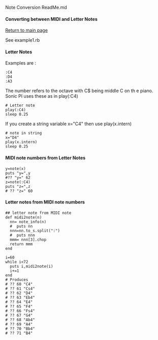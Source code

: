 Note Conversion ReadMe.md
#### Converting between MIDI and Letter Notes

[Return to main page]( https://github.com/ClearMemory041063/SonicPiNoteArrays)

See example1.rb

#### Letter Notes

Examples are : 

```
:C4
:D4 
:A3
```
The number refers to the octave with C$ being middle C on th e piano.
Sonic PI uses these as in play(:C4)

```
# Letter note
play(:C4)
sleep 0.25
```
If you create a string variable x="C4"
then use play(x.intern)

```
# note in string
x="D4"
play(x.intern)
sleep 0.25
```

#### MIDI note numbers from Letter Notes

```
y=note(x)
puts "y=",y
#?? "y=" 62
z=note(:C4)
puts "z=",z
# ?? "z=" 60
```
#### Letter notes from MIDI note numbers

```
## letter note from MIDI note
def midi2note(n)
  nn= note_info(n)
  #  puts nn
  nnn=nn.to_s.split(":")
  #  puts nnn
  mmm= nnn[3].chop
  return mmm
end

i=60
while i<72
  puts i,midi2note(i)
  i+=1
end
# Produces
# ?? 60 "C4"
# ?? 61 "Cs4"
# ?? 62 "D4"
# ?? 63 "Eb4"
# ?? 64 "E4"
# ?? 65 "F4"
# ?? 66 "Fs4"
# ?? 67 "G4"
# ?? 68 "Ab4"
# ?? 69 "A4"
# ?? 70 "Bb4"
# ?? 71 "B4"
```

